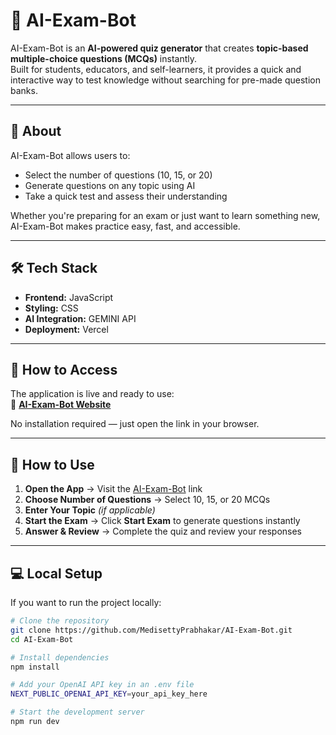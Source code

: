 # 🤖 AI-Exam-Bot

AI-Exam-Bot is an **AI-powered quiz generator** that creates **topic-based multiple-choice questions (MCQs)** instantly.  
Built for students, educators, and self-learners, it provides a quick and interactive way to test knowledge without searching for pre-made question banks.

---

## 📖 About
AI-Exam-Bot allows users to:
- Select the number of questions (10, 15, or 20)
- Generate questions on any topic using AI
- Take a quick test and assess their understanding

Whether you're preparing for an exam or just want to learn something new, AI-Exam-Bot makes practice easy, fast, and accessible.

---

## 🛠 Tech Stack
- **Frontend:** JavaScript
- **Styling:** CSS
- **AI Integration:** GEMINI API
- **Deployment:** Vercel

---

## 🚀 How to Access
The application is live and ready to use:  
🔗 **[AI-Exam-Bot Website](https://ai-exam-bot.vercel.app/)**

No installation required — just open the link in your browser.

---

## 📌 How to Use
1. **Open the App** → Visit the [AI-Exam-Bot](https://ai-exam-bot.vercel.app/) link  
2. **Choose Number of Questions** → Select 10, 15, or 20 MCQs  
3. **Enter Your Topic** *(if applicable)*  
4. **Start the Exam** → Click **Start Exam** to generate questions instantly  
5. **Answer & Review** → Complete the quiz and review your responses  

---

## 💻 Local Setup
If you want to run the project locally:

```bash
# Clone the repository
git clone https://github.com/MedisettyPrabhakar/AI-Exam-Bot.git
cd AI-Exam-Bot

# Install dependencies
npm install

# Add your OpenAI API key in an .env file
NEXT_PUBLIC_OPENAI_API_KEY=your_api_key_here

# Start the development server
npm run dev
